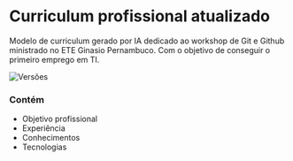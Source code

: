 # Curriculum profissional atualizado
Modelo de curriculum gerado por IA dedicado ao workshop de Git e Github ministrado no ETE Ginasio Pernambuco. Com o objetivo de conseguir o primeiro emprego em TI.

![Versões](https://img.shields.io/badge/Vers%C3%A3o-1.0.0-red?style=string&logoColor=blue&color=red)

### Contém 
- Objetivo profissional
- Experiência
- Conhecimentos
- Tecnologias


